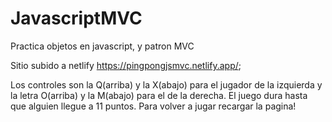 # JavascriptMVC
Practica objetos en javascript, y patron MVC


Sitio subido a netlify https://pingpongjsmvc.netlify.app/;

Los controles son la Q(arriba) y la X(abajo) para el jugador de la izquierda y la letra O(arriba) y la M(abajo) para el de la derecha. 
El juego dura hasta que alguien llegue a 11 puntos. Para volver a jugar recargar la pagina! 
